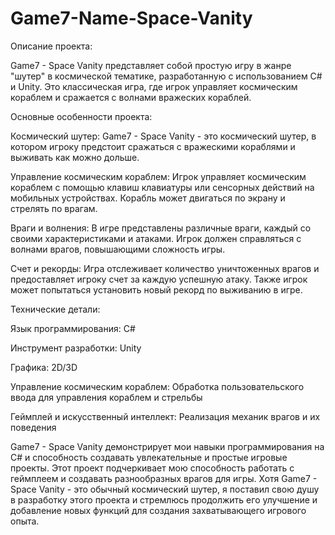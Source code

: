 # Game7-Name-Space-Vanity
Описание проекта:

Game7 - Space Vanity представляет собой простую игру в жанре "шутер" в космической тематике, разработанную с использованием C# и Unity. Это классическая игра, где игрок управляет космическим кораблем и сражается с волнами вражеских кораблей.

Основные особенности проекта:

Космический шутер: Game7 - Space Vanity - это космический шутер, в котором игроку предстоит сражаться с вражескими кораблями и выживать как можно дольше.

Управление космическим кораблем: Игрок управляет космическим кораблем с помощью клавиш клавиатуры или сенсорных действий на мобильных устройствах. Корабль может двигаться по экрану и стрелять по врагам.

Враги и волнения: В игре представлены различные враги, каждый со своими характеристиками и атаками. Игрок должен справляться с волнами врагов, повышающими сложность игры.

Счет и рекорды: Игра отслеживает количество уничтоженных врагов и предоставляет игроку счет за каждую успешную атаку. Также игрок может попытаться установить новый рекорд по выживанию в игре.

Технические детали:

Язык программирования: C#

Инструмент разработки: Unity

Графика: 2D/3D

Управление космическим кораблем: Обработка пользовательского ввода для управления кораблем и стрельбы

Геймплей и искусственный интеллект: Реализация механик врагов и их поведения

Game7 - Space Vanity демонстрирует мои навыки программирования на C# и способность создавать увлекательные и простые игровые проекты. Этот проект подчеркивает мою способность работать с геймплеем и создавать разнообразных врагов для игры. Хотя Game7 - Space Vanity - это обычный космический шутер, я поставил свою душу в разработку этого проекта и стремлюсь продолжить его улучшение и добавление новых функций для создания захватывающего игрового опыта.
